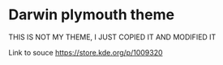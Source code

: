 # Darwin plymouth theme

THIS IS NOT MY THEME, I JUST COPIED IT AND MODIFIED IT

Link to souce
<https://store.kde.org/p/1009320>
